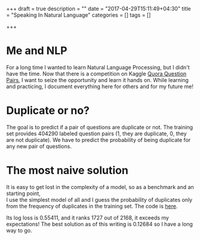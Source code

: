 +++
draft = true
description = ""
date = "2017-04-29T15:11:49+04:30"
title = "Speaking In Natural Language"
categories = []
tags = []

+++

# Me and NLP
For a long time I wanted to learn Natural Language Processing, but I didn't have the time. 
Now that there is a competition on Kaggle [Quora Question Pairs](https://www.kaggle.com/c/quora-question-pairs), 
I want to seize the opportunity and learn it hands on. 
While learning and practicing, I document everything here for others and for my future me!

# Duplicate or no?
The goal is to predict if a pair of questions are duplicate or not. 
The training set provides 404290 labeled question pairs (1, they are duplicate, 0, they are not duplicate). 
We have to predict the probability of being duplicate for any new pair of questions. 

# The most naive solution
It is easy to get lost in the complexity of a model,
so as a benchmark and an starting point,  
I use the simplest model of all 
and I guess the probability of duplicates only from the frequency of duplicates in the training set.
The code is [here](https://www.kaggle.com/pinocchio/quora-question-pairs/naive/run/1116931).

Its log loss is 0.55411, and it ranks 1727 out of 2168, it exceeds my expectations!
The best solution as of this writing is 0.12684 so I have a long way to go. 

